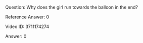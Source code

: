 Question: Why does the girl run towards the balloon in the end?

Reference Answer: 0

Video ID: 3711174274

Answer: 0

